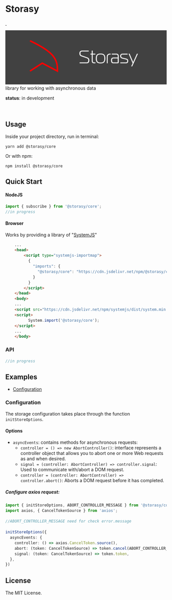 # Storasy
<p>
  <a aria-label="NPM version" href="https://www.npmjs.com/package/@storasy/core">
    <img alt="" src="https://badgen.net/npm/v/@storasy/core">
  </a>
    <a aria-label="Package size" href="https://bundlephobia.com/result?p=@storasy/core">
      <img alt="" src="https://badgen.net/bundlephobia/minzip/@storasy/core">
    </a>
</p>

![Storasy Header](https://github.com/Naboska/storasy/raw/main/media/logo.png)
library for working with asynchronous data

**status**: in development

<br/>

## Usage

Inside your project directory, run in terminal:

```
yarn add @storasy/core
```

Or with npm:

```
npm install @storasy/core
```

## Quick Start

#### NodeJS

```js
import { subscribe } from '@storasy/core';
//in progress
```

#### Browser

Works by providing a library of "[SystemJS](https://github.com/systemjs/systemjs)"

```html
    ...
    <head>
        <script type="systemjs-importmap">
          {
            "imports": {
              "@storasy/core": "https://cdn.jsdelivr.net/npm/@storasy/core@version/dist/browser.js"
            }
          }
        </script>
    </head>
    <body>
    ...
    <script src="https://cdn.jsdelivr.net/npm/systemjs/dist/system.min.js"></script>
    <script>
          System.import('@storasy/core');
    </script>
    ...
    </body>
```

### API

```js
//in progress
```

## Examples

- [Configuration](#configuration)

### Configuration

The storage configuration takes place through the function `initStoreOptions`.

#### Options
- `asyncEvents`: contains methods for asynchronous requests:
  - `controller = () => new AbortController()`: interface represents a controller object that allows you to abort one or more Web requests as and when desired.
  - `signal = (controller: AbortController) => controller.signal`: Used to communicate with/abort a DOM request.
  - `controller = (controller: AbortController) => controller.abort()`: Aborts a DOM request before it has completed.

##### Configure axios request:
```ts
import { initStoreOptions, ABORT_CONTROLLER_MESSAGE } from '@storasy/core';
import axios, { CancelTokenSource } from 'axios';

//ABORT_CONTROLLER_MESSAGE need for check error.message

initStoreOptions({
  asyncEvents: {
    controller: () => axios.CancelToken.source(),
    abort: (token: CancelTokenSource) => token.cancel(ABORT_CONTROLLER_MESSAGE),
    signal: (token: CancelTokenSource) => token.token,
  },
})

```

## License

The MIT License.